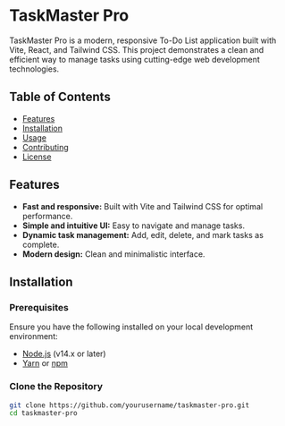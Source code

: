 # TaskMaster Pro

TaskMaster Pro is a modern, responsive To-Do List application built with Vite, React, and Tailwind CSS. This project demonstrates a clean and efficient way to manage tasks using cutting-edge web development technologies.

## Table of Contents

- [Features](#features)
- [Installation](#installation)
- [Usage](#usage)
- [Contributing](#contributing)
- [License](#license)

## Features

- **Fast and responsive:** Built with Vite and Tailwind CSS for optimal performance.
- **Simple and intuitive UI:** Easy to navigate and manage tasks.
- **Dynamic task management:** Add, edit, delete, and mark tasks as complete.
- **Modern design:** Clean and minimalistic interface.

## Installation

### Prerequisites

Ensure you have the following installed on your local development environment:

- [Node.js](https://nodejs.org/) (v14.x or later)
- [Yarn](https://yarnpkg.com/) or [npm](https://www.npmjs.com/)

### Clone the Repository

```bash
git clone https://github.com/yourusername/taskmaster-pro.git
cd taskmaster-pro
